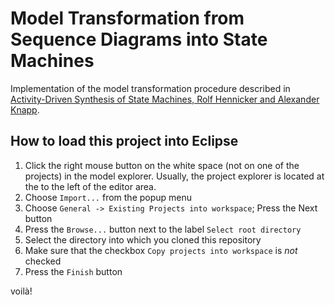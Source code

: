 # Model Transformation from Sequence Diagrams into State Machines

Implementation of the model transformation procedure described in [Activity-Driven Synthesis of State Machines, Rolf Hennicker and Alexander Knapp](https://www.informatik.uni-augsburg.de/lehrstuehle/swt/sse/veroeffentlichungen/2007-FASE/).


## How to load this project into Eclipse

1. Click the right mouse button on the white space (not on one of the projects) in the model explorer. Usually, the project explorer is located at the to the left of the editor area.
2. Choose `Import...` from the popup menu
3. Choose `General -> Existing Projects into workspace`; Press the Next button
4. Press the `Browse...` button next to the label `Select root directory`
5. Select the directory into which you cloned this repository
6. Make sure that the checkbox `Copy projects into workspace` is *not* checked
7. Press the `Finish` button

voilà!
